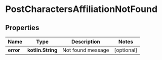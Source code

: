 
# PostCharactersAffiliationNotFound

## Properties
Name | Type | Description | Notes
------------ | ------------- | ------------- | -------------
**error** | **kotlin.String** | Not found message |  [optional]



